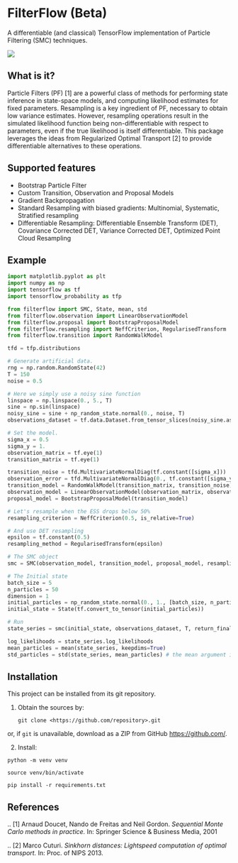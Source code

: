 # FilterFlow (Beta)

A differentiable (and classical) TensorFlow implementation of Particle Filtering (SMC) techniques.

![](resonator.gif)

What is it?
-----------

Particle Filters (PF) [1] are a powerful class of methods for performing state inference in state-space models, and computing likelihood estimates for fixed parameters. 
Resampling is a key ingredient of PF, necessary to obtain low variance estimates. 
However, resampling operations result in the simulated likelihood function being non-differentiable with respect to parameters, even if the true likelihood is itself differentiable.
This package leverages the ideas from Regularized Optimal Transport [2] to provide differentiable alternatives to these operations.

Supported features
------------------

* Bootstrap Particle Filter
* Custom Transition, Observation and Proposal Models
* Gradient Backpropagation
* Standard Resampling with biased gradients: Multinomial, Systematic, Stratified resampling
* Differentiable Resampling: Differentiable Ensemble Transform (DET), Covariance Corrected DET, Variance Corrected DET, Optimized Point Cloud Resampling

Example
--------

```python
import matplotlib.pyplot as plt
import numpy as np
import tensorflow as tf
import tensorflow_probability as tfp

from filterflow import SMC, State, mean, std
from filterflow.observation import LinearObservationModel
from filterflow.proposal import BootstrapProposalModel
from filterflow.resampling import NeffCriterion, RegularisedTransform
from filterflow.transition import RandomWalkModel

tfd = tfp.distributions

# Generate artificial data.
rng = np.random.RandomState(42)
T = 150
noise = 0.5

# Here we simply use a noisy sine function
linspace = np.linspace(0., 5., T)
sine = np.sin(linspace)
noisy_sine = sine + np_random_state.normal(0., noise, T)
observations_dataset = tf.data.Dataset.from_tensor_slices(noisy_sine.astype(np.float32))

# Set the model.
sigma_x = 0.5
sigma_y = 1.
observation_matrix = tf.eye(1)
transition_matrix = tf.eye(1)

transition_noise = tfd.MultivariateNormalDiag(tf.constant([sigma_x]))
observation_error = tfd.MultivariateNormalDiag(0., tf.constant([sigma_y]))
transition_model = RandomWalkModel(transition_matrix, transition_noise)
observation_model = LinearObservationModel(observation_matrix, observation_error)
proposal_model = BootstrapProposalModel(transition_model)

# Let's resample when the ESS drops below 50%
resampling_criterion = NeffCriterion(0.5, is_relative=True)

# And use DET resampling
epsilon = tf.constant(0.5)
resampling_method = RegularisedTransform(epsilon)

# The SMC object
smc = SMC(observation_model, transition_model, proposal_model, resampling_criterion, resampling_method)

# The Initial state
batch_size = 5
n_particles = 50
dimension = 1
initial_particles = np_random_state.normal(0., 1., [batch_size, n_particles, dimension]).astype(np.float32)
initial_state = State(tf.convert_to_tensor(initial_particles))

# Run
state_series = smc(initial_state, observations_dataset, T, return_final=False, seed=555)

log_likelihoods = state_series.log_likelihoods
mean_particles = mean(state_series, keepdims=True)
std_particles = std(state_series, mean_particles) # the mean argument is optional
```


Installation
------------

This project can be installed from its git repository. 

1. Obtain the sources by:
    
    `git clone <https://github.com/repository>.git`

or, if `git` is unavailable, download as a ZIP from GitHub https://github.com/<repository>.
  
2. Install:

`python -m venv venv`

`source venv/bin/activate`

`pip install -r requirements.txt`


References
----------

.. [1] Arnaud Doucet, Nando de Freitas and Neil Gordon.
        *Sequential Monte Carlo methods in practice.*
        In: Springer Science \& Business Media, 2001

.. [2] Marco Cuturi.
       *Sinkhorn distances: Lightspeed computation of optimal transport.*
       In: Proc. of NIPS 2013.
       
  
